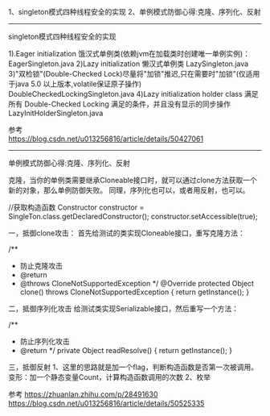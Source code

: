 1、singleton模式四种线程安全的实现
2、单例模式防御心得:克隆、序列化、反射




---------------------------------------------------------------------------------------------------------------------


singleton模式四种线程安全的实现

1).Eager initialization 饿汉式单例类(依赖jvm在加载类时创建唯一单例实例)：EagerSingleton.java
2)Lazy initialization 懒汉式单例类 LazySingleton.java
3)"双检锁"(Double-Checked Lock)尽量将"加锁"推迟,只在需要时"加锁"(仅适用于java 5.0 以上版本,volatile保证原子操作)   DoubleCheckedLockingSingleton.java
4)Lazy initialization holder class 满足所有 Double-Checked Locking 满足的条件，并且没有显示的同步操作    LazyInitHolderSingleton.java


参考  
https://blog.csdn.net/u013256816/article/details/50427061  

---------------------------------------------------------------------------------------------------------------------

单例模式防御心得:克隆、序列化、反射



克隆，当你的单例类需要继承Cloneable接口时，就可以通过clone方法获取一个新的对象，那么单例防御失败。
同理，序列化也可以，或者用反射，也可以。




//获取构造函数
Constructor constructor = SingleTon.class.getDeclaredConstructor();
constructor.setAccessible(true);





一，抵御clone攻击：
首先给测试的类实现Cloneable接口，重写克隆方法：

/**
 * 防止克隆攻击
 * @return
* @throws CloneNotSupportedException
 */
@Override
protected Object clone() throws CloneNotSupportedException {
    return getInstance();
}




二，抵御序列化攻击
给测试类实现Serializable接口，然后重写一个方法：

/**
 * 防止序列化攻击
 * @return
*/
private Object readResolve() {
    return getInstance();
}




三，抵御反射
1、这里的思路就是加一个flag，判断构造函数是否第一次被调用。
    变形：加一个静态变量Count，计算构造函数调用的次数
2、枚举





参考
https://zhuanlan.zhihu.com/p/28491630
https://blog.csdn.net/u013256816/article/details/50525335


